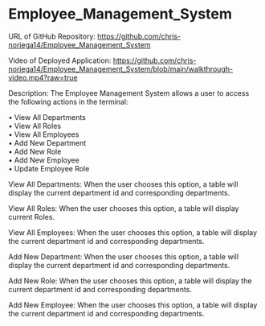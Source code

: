 # Employee_Management_System

URL of GitHub Repository: https://github.com/chris-noriega14/Employee_Management_System

Video of Deployed Application: https://github.com/chris-noriega14/Employee_Management_System/blob/main/walkthrough-video.mp4?raw=true

Description: The Employee Management System allows a user to access the following actions in the terminal:

•	View All Departments
<br>
•	View All Roles
<br>
•	View All Employees
<br>
•	Add New Department
<br>
•	Add New Role
<br>
•	Add New Employee
<br>
•	Update Employee Role
<br>

View All Departments: When the user chooses this option, a table will display the current department id and corresponding departments.

View All Roles: When the user chooses this option, a table will display current Roles.

View All Employees: When the user chooses this option, a table will display the current department id and corresponding departments.

Add New Department: When the user chooses this option, a table will display the current department id and corresponding departments.

Add New Role: When the user chooses this option, a table will display the current department id and corresponding departments.

Add New Employee: When the user chooses this option, a table will display the current department id and corresponding departments.